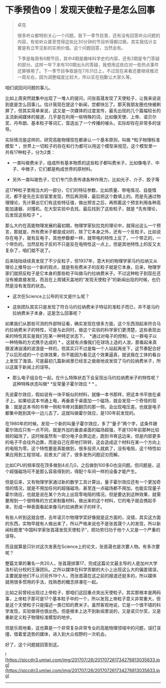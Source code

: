 # 下季预告09｜发现天使粒子是怎么回事

> 卓克
> 
> 很多听众都特别关心一个问题，我下一季节目里，还有没有回答听众问题的内容，有些听众甚至觉得这些比30分钟的节目听得都过瘾，其实我估计主要是有立竿见影的实用价值。这个问题回答，当然会有。
> 
> 下季是每周有6期节目，其中4期是趣味科学史的内容，还有2期是专门答疑的部分。这样一年下来有100期出头的答疑，我想用这些应对一些热点事件还算够用了。下一季节目争取是在7月31日上，不过现在来看还要继续推迟一周左右，因为调整幅度比较大，所以实在抱歉让大家久等。

咱们说回问问题的事儿。

比如上周突然就集中出现了一堆人的提问，问张首晟发现了天使粒子，让我来说说到底是怎么回事儿。估计我现在提这个新闻，您都快忘了。那天我朋友圈也快被刷屏了，但其实简单来说，这又是一次媒体的过度宣传，最先出现的几个篇幅较长的主流新闻媒体的报道，几乎是在利用一些特殊的词，比如像天使、上帝、诺贝尔奖、丹布朗、基本粒子等词汇，营造出了一个传播的噱头，实际却存在非常多的误导。

实际情况是这样的，研究高能物理现在都承认一个基本原则，叫做 *粒子物理标准模型 * ，世界上一切粒子的存在和行为都可以用这个模型来规范，这个模型里一共有17种粒子，分为2类：

* 一类叫做费米子，组成所有基本物质的这些粒子都叫费米子，比如像电子、中子、中微子，它们都是构成世界的原材料。

* 另外一类叫玻色子，它们专门负责传递各种作用力，比如光子、介子、胶子等

这17种粒子里相当大的一部分，它们的特征参数，比如质量、带电情况、自旋情况，都不是先在实验室里发现，然后再测得，最后把这个数填上的。而是先通过物理理论，先计算出它们有这些特征值，做出预言之后，再照着这个预言利用各种高能加速器、对撞机，在大型实验中去找，最后找到了这些粒子，就是 *先有理论，后发现这些粒子 * 。

那么大约在高能物理发展的最初期，物理学家狄拉克的理论中，就得出这么一个预言，那就是，所有费米子都是成对的，除了它本身之外，还有一个反粒子。比如说存在电子，就有反电子，其他参数都一样，就带电的特性上反了，一个带正的，一个带负的。当然反粒子反的不只是反在电特性这一点上，但是其他特性上的反又太复杂了，咱们就不说了。

后来陆陆续续真发现了不少反粒子，但1937年，意大利的物理学家马约拉纳又从理论上推导出一个新的观点，就是有些费米子的反粒子就是它本身。后来，物理学家们就把反粒子是它本身的那些粒子叫做马约拉纳费米子。不过这种粒子到现在还没有被直接发现，而且在上周铺天盖地的“发现天使粒子”的新闻出现的时候，也仍然是没有发现的状态。

* 这次在Science上公布的论文是什么呢？

* 这些团队其实只是发现了符合马约拉纳费米子特征的准粒子而已，并不是马约拉纳费米子本身，这是怎么回事呢？

如果我们从那些可测的外部特征看，确实发现在很多方面，这个东西测起来符合马约拉纳费米子的特性，可是与此同时，做这个实验的科学家们更清楚，这些表现出来的特性其实是我们在某一种特定状态下，  *通过对电子的控制，让一群电子以一种特殊的方式携手达成的 * 。这就有点像我们在球场上造的人浪，那看起来真跟波涛汹涌的波浪是一样的，但其实只不过是每一个人站起再坐下，这节奏配合好了以后形成的一个总体效果，你不能因为看见这个效果逼真，就说我在工体的看台上发现了海浪。可是最初几篇新闻里已经言之凿凿地说发现了马约拉纳费米子，所以这属于新闻上的误导。

* 那么电子组合在一起，在什么特殊状态下会呈现出马约拉纳费米子的特性呢？这种特殊状态叫做* *反常量子霍尔效应 * * 。

先说霍尔效应，假如说有一块平板似的材料，就像一本书那样，把这本书平放在桌子上。如果给这本书通上电，再垂直于桌面加一个磁场，就会发现一个奇怪的现象：就是这本书的书脊一侧和书脊对面翻页的那一侧，会出现电压差。也就是电子都集中跑到其中一边儿去了。这就叫做霍尔效应，是130年前发现的。

在1980年的时候，发现一个新的叫量子霍尔效应，多了“量子”两个字，这条件跟霍尔效应只有一点不同，就是外加的垂直桌面的磁场超强，不是130年前那种比较弱的磁场了，这时候虽然有一部分电子会靠边走，跑到书脊这边来，但是内部更多的电子不会往外边靠，而是自己在原地打转转，这会造成这个材料在某一个方向上的电阻为零。这个特性要是真能做到，很多投资人就疯了，没有电阻，这个特性如果应用到工程领域，前景太广阔了，很多发热问题迎刃而解。

比如CPU的频率现在顶多做到4点几G，之后做到100多G也没问题。但问题是，这个超强磁场可不是那么容易得到的，得配个车间一样的设备才能产生。

但是后来，又有物理学家通过新的数学工具计算出，量子霍尔效应还有一个更加奇怪的情况，就是不用加任何的超强磁场，甚至连一点磁场都不用加，也能实现量子霍尔效应，也就是说在某个方向上出现零电阻的情况。但是要达到这种效果，就需要用到一个很特殊的方式来制备材料，做出来的这个材料，它的电子就会携起手来，形成一种表面看起来像马约拉纳费米子的样子。

有些人听到这就会想，去年诺贝尔物理学奖好像就是这方面的，没错，其实这方面的东西，实物早就有人做出来了，所以严格来说也不是张首晟个人的发现，所以新闻标题里“中国科学家张首晟发现天使粒子”，把功劳归功于他个人又是一个严重的误导。

而且就算是只针对这次发表在Science上的论文，张首晟也是次要人物。有多次要呢？

整篇文章的署名一共20人，张首晟排第17，完成这篇论文最主导的人是加州大学洛杉矶分校的王康团队。之所以媒体在科学贡献的大小上出现这么大的偏差错误，主要就是他们不认识另外19个人，而张首晟在这之前的报道还挺多的，所以媒体就用很多惯用的手法，找熟悉的概念拼凑在一起。

比如之前曾经出现过上帝粒子，那咱们这回重点突出天使粒子。其实那根本是两码事，上帝粒子那可是17个基本粒子中的一个，所以发现上帝粒子意义非常重大，但是这个天使粒子只是描述一类已知的费米子。虽然客观地说，它是一个很不错的科学发现，实验做得也很出色。但是根本上达不到新闻里说的，又是诺贝尔奖，又是重新定义粒子物理标准模型的地步。

但是乐观地看，这也算是一个非常复杂非常专业的高能物理领域中的问题，误打误撞，借着爱造势的媒体，进入到大众视野的一次机会。

好了，这个问题就回答到这。

![https://piccdn3.umiwi.com/img/201707/26/201707261734276813035633.jpg](https://piccdn3.umiwi.com/img/201707/26/201707261734276813035633.jpg)

---
